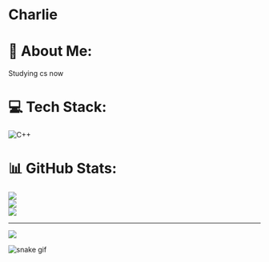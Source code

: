# Charlie
# 💫 About Me:
Studying cs now


# 💻 Tech Stack:
![C++](https://img.shields.io/badge/c++-%2300599C.svg?style=for-the-badge&logo=c%2B%2B&logoColor=white)


# 📊 GitHub Stats:
![](https://github-readme-stats.vercel.app/api?username=ChArlieXiAo0403&theme=dark&hide_border=false&include_all_commits=false&count_private=false)<br/>
![](https://nirzak-streak-stats.vercel.app/?user=ChArlieXiAo0403&theme=dark&hide_border=false)<br/>
![](https://github-readme-stats.vercel.app/api/top-langs/?username=ChArlieXiAo0403&theme=dark&hide_border=false&include_all_commits=false&count_private=false&layout=compact)

---
[![](https://visitcount.itsvg.in/api?id=ChArlieXiAo0403&icon=0&color=0)](https://visitcount.itsvg.in)

<!-- Proudly created with GPRM ( https://gprm.itsvg.in ) -->
![snake gif](https://github.com/C/ChArlieXiAo0403/ChArlieXiAo0403/blob/output/github-snake-dark.svg)
